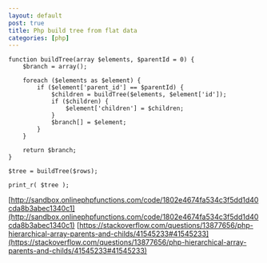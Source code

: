 ```yaml
---
layout: default
post: true
title: Php build tree from flat data
categories: [php]
---
```



```
function buildTree(array $elements, $parentId = 0) {
    $branch = array();

    foreach ($elements as $element) {
        if ($element['parent_id'] == $parentId) {
            $children = buildTree($elements, $element['id']);
            if ($children) {
                $element['children'] = $children;
            }
            $branch[] = $element;
        }
    }

    return $branch;
}

$tree = buildTree($rows);

print_r( $tree );
```
[http://sandbox.onlinephpfunctions.com/code/1802e4674fa534c3f5dd1d40cda8b3abec1340c1](http://sandbox.onlinephpfunctions.com/code/1802e4674fa534c3f5dd1d40cda8b3abec1340c1)
[https://stackoverflow.com/questions/13877656/php-hierarchical-array-parents-and-childs/41545233#41545233](https://stackoverflow.com/questions/13877656/php-hierarchical-array-parents-and-childs/41545233#41545233)

